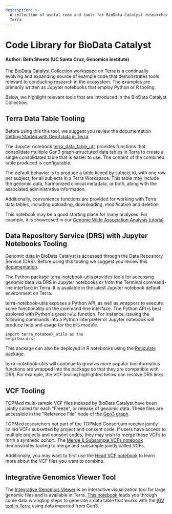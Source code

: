 ```yaml
---
description: >-
  A collection of useful code and tools for BioData Catalyst researchers on
  Terra
---
```


# Code Library for BioData Catalyst

#### Author: Beth Sheets \(UC Santa Cruz, Genomics Institute\)

The [BioData Catalyst Collection workspace](https://terra.biodatacatalyst.nhlbi.nih.gov/#workspaces/biodata-catalyst/BioData%20Catalyst%20Collection) on Terra is a continually evolving and expanding source of example code that demonstrates tools relevant to conducting research in the ecosystem. The examples are primarily written as Jupyter notebooks that employ Python or R tooling. 

Below, we highlight relevant tools that are introduced in the BioData Catalyst Collection. 

## Terra Data Table Tooling

Before using this this tool, we suggest you review the documentation [Getting Started with Gen3 data in Terra](https://support.terra.bio/hc/en-us/articles/360038087312). 

The Jupyter notebook [terra\_data\_table\_util](https://app.terra.bio/#workspaces/biodata-catalyst/BioData%20Catalyst%20Collection/notebooks/launch/terra_data_table_util.ipynb) provides functions that consolidate multiple Gen3 graph-structured data tables in Terra to create a single consolidated table that is easier to use. The content of the combined table produced is configurable.

The default behavior is to produce a table keyed by subject id, with one row per subject, for all subjects in a Terra Workspace. This table may include the genomic data, harmonized clinical metadata, or both, along with the associated administrative information.

Additionally, convenience functions are provided for working with Terra data tables, including uploading, downloading, modification and deletion.  

This notebook may be a good starting place for many analyses. For example, it is showcased in our [Genome Wide Association Analysis tutorial](https://terra.biodatacatalyst.nhlbi.nih.gov/#workspaces/biodata-catalyst/BioData%20Catalyst%20GWAS%201000%20Genomes%20Tutorial). 

## Data Repository Service \(DRS\) with Jupyter Notebooks Tooling

Genomic data in BioData Catalyst is accessed through the Data Repository Service \(DRS\). Before using this tooling we suggest you review this [documentation](https://support.terra.bio/hc/en-us/articles/360039330211).

The Python package [terra-notebook-utils](https://github.com/DataBiosphere/terra-notebook-utils) provides tools for accessing genomic data via DRS in Jupyter notebooks or from the Terminal command-line interface in Terra. It is available in the latest Jupyter notebook default environment on Terra.  

terra-notebook-utils exposes a Python API, as well as wrappers to execute some functionality on the command-line interface. The Python API is best explored with Python's great `help` function. For instance, issuing the following commands into a Python interpreter or Jupyter notebook will produce help and usage for the `DRS` module.

```text
import terra_notebook_utils as tnu
help(tnu.drs)
```

This package can also be deployed in R notebooks using the [Reticulate package](https://rstudio.github.io/reticulate/).

terra-notebook-utils will continue to grow as more popular bioinformatics functions are wrapped into the package so that they are compatible with DRS. For example, the VCF tooling highlighted below can resolve DRS links. 

## VCF Tooling

TOPMed multi-sample VCF files indexed by BioData Catalyst have been jointly called for each "Freeze", or release of genomic data. These files are accessible in the "Reference File" node of the [Gen3 graph](https://gen3.biodatacatalyst.nhlbi.nih.gov/DD). 

TOPMed researchers not part of the TOPMed Consortium receive jointly called VCFs subsetted by project and consent code. If users have access to multiple projects and consent codes, they may wish to merge these VCFs to form a synthetic cohort. The [Merge & Subsample VCFs notebook ](https://terra.biodatacatalyst.nhlbi.nih.gov/#workspaces/biodata-catalyst/BioData%20Catalyst%20Collection/notebooks/launch/VCF%20Merge%20and%20Subsample%20Tutorial.ipynb)demonstrates tooling to merge and subsample jointly called VCFs.

Additionally, you may want to first use the [Head VCF notebook](https://terra.biodatacatalyst.nhlbi.nih.gov/#workspaces/biodata-catalyst/BioData%20Catalyst%20Collection/notebooks/launch/head-vcf-gz.ipynb) to learn more about the VCF files you want to combine. 

##  Integrative Genomics Viewer Tool

The [Integrative Genomics Viewer](http://software.broadinstitute.org/software/igv/) is an interactive visualization tool for large genomic files and is available in Terra. [This notebook](https://terra.biodatacatalyst.nhlbi.nih.gov/#workspaces/biodata-catalyst/BioData%20Catalyst%20Collection/notebooks/launch/Prepare%20Gen3%20data%20for%20input%20into%20the%20Integrative%20Genomics%20Viewer%20%28IGV%29%20in%20Terra%20.ipynb) leads you through some data wrangling steps to generate a data table that works with the [IGV tool in Terra](https://support.terra.bio/hc/en-us/articles/360029654831-Viewing-IGV-tracks-of-BAM-files-in-your-workspace-data) using data imported from Gen3.







